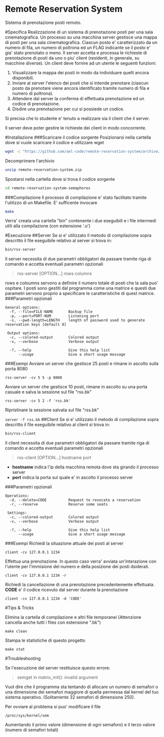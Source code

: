 Remote Reservation System
=========================
Sistema di prenotazione posti remoto.

#Specifica
Realizzazione di un sistema di prenotazione posti per una sala
cinematografica. Un processo su una macchina server gestisce una mappa di
posti per una sala cinematografica. Ciascun posto e' caratterizzato da un
numero di fila, un numero di poltrona ed un FLAG indicante se il posto
e' gia' stato prenotato o meno.
Il server accetta e processa le richieste di prenotazione
di posti da uno o piu' client (residenti, in generale, su macchine diverse).
Un client deve fornire ad un utente le seguenti funzioni:

1. Visualizzare la mappa dei posti in modo da individuare quelli ancora
disponibili.
2. Inviare al server l'elenco dei posti che si intende prenotare (ciascun
posto da prenotare viene ancora identificato tramite numero di fila e numero di
poltrona).
3. Attendere dal server la conferma di effettuata prenotazione ed un codice di prenotazione.
4. Disdire una prenotazione per cui si possiede un codice.

Si precisa che lo studente e' tenuto a realizzare sia il client che il
server.

Il server deve poter gestire le richieste dei client in modo concorrente.

#Installazione
###Scaricare il codice sorgente
Posizionarsi nella cartella dove si vuole scaricare il codice e utilizzare wget
``` Bash
wget -c "https://github.com/ael-code/remote-reservation-system/archive/master.zip" -O "remote-reservation-system.zip"
```
Decomprimere l'archivio
``` Bash
unzip remote-reservation-system.zip
```
Spostarsi nella cartella dove si trova il codice sorgente
``` Bash
cd remote-reservation-system-semaphores
```
###Compilazione
Il processo di compilazione e' stato facilitato tramite l'utilizzo di un Makefile. E' sufficente invocare
``` Bash
make
```
Verra' creata una cartella "bin" contenente i due 
eseguibili e i file intermedi utili alla compilazione 
(con estensione '.o')

#Esecuzione
##Server
Se si e' utilizzato il metodo di compilazione sopra descritto il file eseguibile relativo al server si trova in:
```Bash
bin/rss-server
```
Il server necessita di due parametri obbligatori da passare tramite riga di comando e accetta eventuali parametri opzionali
> rss-server [OPTION...] rows columns

rows e coloumns servono a definire il numero totale di posti che la sala puo' ospitare. I posti sono gestiti dal programma come una matrice e questi due parametri servono proprio a specificare le caratteristiche di quest matrice.
###Parametri opzionali
```
General options:
  -f, --file=FILE-NAME       Backup file
  -p, --port=PORT-NUM        Listening port
  -s, --pwd-length=LENGTH    length of password used to generate reservation keys [default 8]

 Output options:
  -c, --colored-output       Colored output
  -v, --verbose              Verbose output

  -?, --help                 Give this help list
      --usage                Give a short usage message
```
###Esempi
Avviare un server che gestisce 25 posti e rimane in ascolto sulla porta 8080

```rss-server -cv 5 5 -p 8080```

Avviare un server che gestisce 10 posti, rimane in ascolto su una porta casuale e salva la sessione sul file "rss.bk"

```rss-server -cv 5 2 -f 'rss.bk'```

Ripristinare la sessione salvata sul file "rss.bk"

```server -f rss.bk```
##Client
Se si e' utilizzato il metodo di compilazione sopra descritto il file eseguibile relativo al client si trova in:
```Bash
bin/rss-client
```
Il client necessita di due parametri obbligatori da passare tramite riga di comando e accetta eventuali parametri opzionali
> rss-client [OPTION...] hostname port

- **hostname** indica l'ip della macchina remota dove sta girando il processo server
- **port**     indica la porta sul quale e' in ascolto il processo server

###Parametri opzionali
```
Operations:
  -d, --delete=CODE          Request to revocate a reservation
  -r, --reserve              Reserve some seats

 Settings:
  -c, --colored-output       Colored output
  -v, --verbose              Verbose output

  -?, --help                 Give this help list
      --usage                Give a short usage message
```
###Esempi
Richiedi la situazione attuale dei posti al server 

```client -cv 127.0.0.1 1234```

Effettua una prenotazione. In questo caso verra' avviata un'interazione con l'utente per l'immisione del numero e della posizione dei posti dsiderati.

```client -cv 127.0.0.1 1234 -r```

Richiedi la cancellazione di una prenotazione precedentemente effettuata. **CODE** e' il codice ricevuto dal server durante la prenotazione

```client -cv 127.0.0.1 1234 -d 'CODE'```

#Tips & Tricks

Elimina la cartella di compilazione e altri file temporanei (Attenzione cancella anche tutti i files con estensione ".bk")

```make clean```

Stampa le statistiche di questo progetto

```make stat```

#Troubleshooting

Se l'esecuzione del server restituisce questo errore:
> semget in matrix_init(): invalid argument

Vuol dire che il programma sta tentando di allocare un numero di semafori o una dimensione dei semafori maggiore di quella permessa dal kernel del tuo sistema operativo. (Solitamente 32 semafori di dimensione 250).

Per ovviare al problema si puo' modificare il file

``` /proc/sys/kernel/sem ```

Aumentando il primo valore (dimensione di ogni semaforo) e il terzo valore (numero di semafori totali)
